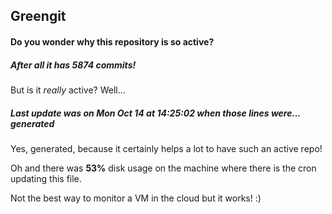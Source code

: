 ## Greengit

#### Do you wonder why this repository is so active?

##### After all it has 5874 commits!

But is it *really* active? Well...

##### Last update was on Mon Oct 14 at 14:25:02 when those lines were... generated

Yes, generated, because it certainly helps a lot to have such an active repo!

Oh and there was **53%** disk usage on the machine
where there is the cron updating this file.

Not the best way to monitor a VM in the cloud but it works! :)
